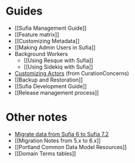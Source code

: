 # Guides

* [[Sufia Management Guide]]
* [[Feature matrix]]
* [[Customizing Metadata]]
* [[Making Admin Users in Sufia]]
* Background Workers
    * [[Using Resque with Sufia]]
    * [[Using Sidekiq with Sufia]]
* [Customizing Actors](https://github.com/projecthydra-labs/curation_concerns/wiki/Actors) (from CurationConcerns)
* [[Backup and Restoration]]
* [[Sufia Development Guide]]
* [[Release management process]]

# Other notes

* [Migrate data from Sufia 6 to Sufia 7.2](https://github.com/projecthydra/sufia/wiki/Migrate-data-from-Sufia-6-to-Sufia-7.2-%5BWork-In-Progress%5D)
* [[Migration Notes from 5.x to 6.x]]
* [[Portland Common Data Model Resources]]
* [[Domain Terms tables]]
